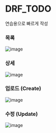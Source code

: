 # DRF_TODO

연습용으로 빠르게 작성

### 목록
![image](https://github.com/initNirvana/DRF_TODO/assets/6625053/1e2ee58e-6d68-4538-bb7b-b801ced3a9b9)

### 상세
![image](https://github.com/initNirvana/DRF_TODO/assets/6625053/6ed3d85a-0802-4946-b787-5fc09dbbcef8)

### 업로드 (Create)
![image](https://github.com/initNirvana/DRF_TODO/assets/6625053/e0ed34a9-e96f-47d0-a6d3-ab5cdde23ab4)

### 수정 (Update)
![image](https://github.com/initNirvana/DRF_TODO/assets/6625053/c2b664d5-f0b6-438b-b63d-187a931e015c)

